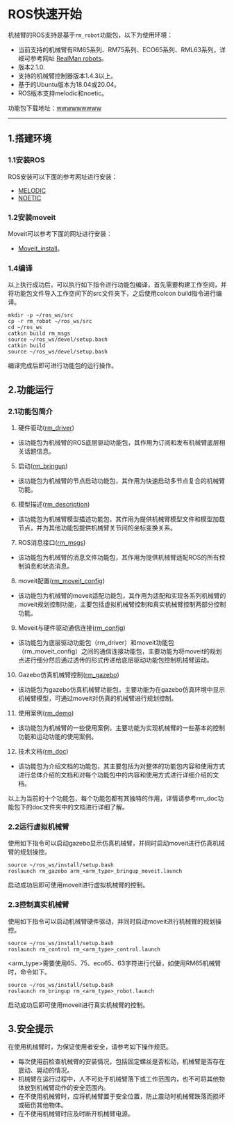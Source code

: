 # ROS快速开始

机械臂的ROS支持是基于`rm_robot`功能包，以下为使用环境：
* 当前支持的机械臂有RM65系列、RM75系列、ECO65系列、RML63系列，详细可参考网址 [RealMan robots](http://www.realman-robotics.com/)。
* 版本2.1.0.
* 支持的机械臂控制器版本1.4.3以上。
* 基于的Ubuntu版本为18.04或20.04。
* ROS版本支持melodic和noetic。

功能包下载地址：[wwwwwwwww]()

---

## 1.搭建环境

### 1.1安装ROS

ROS安装可以下面的参考网址进行安装：

* [MELODIC](https://wiki.ros.org/melodic/Installation/Ubuntu)
* [NOETIC](https://wiki.ros.org/noetic/Installation/Ubuntu)

### 1.2安装moveit

Moveit可以参考下面的网址进行安装：

* [Moveit_install](http://docs.ros.org/en/melodic/api/moveit_tutorials/html/doc/getting_started/getting_started.html)。

### 1.4编译

以上执行成功后，可以执行如下指令进行功能包编译，首先需要构建工作空间，并将功能包文件导入工作空间下的src文件夹下，之后使用colcon build指令进行编译。

```ros
mkdir -p ~/ros_ws/src
cp -r rm_robot ~/ros_ws/src
cd ~/ros_ws
catkin build rm_msgs
source ~/ros_ws/devel/setup.bash
catkin build
source ~/ros_ws/devel/setup.bash
```

编译完成后即可进行功能包的运行操作。

## 2.功能运行

### 2.1功能包简介

1.	硬件驱动([rm_driver](https://github.com/RealManRobot/rm_robot/tree/V2.1.0/rm_driver))
* 该功能包为机械臂的ROS底层驱动功能包，其作用为订阅和发布机械臂底层相关话题信息。
5.	启动([rm_bringup](https://github.com/RealManRobot/rm_robot/tree/V2.1.0/rm_bringup))
* 该功能包为机械臂的节点启动功能包，其作用为快速启动多节点复合的机械臂功能。
6.	模型描述([rm_description](https://github.com/RealManRobot/rm_robot/tree/V2.1.0/rm_description))
* 该功能包为机械臂模型描述功能包，其作用为提供机械臂模型文件和模型加载节点，并为其他功能包提供机械臂关节间的坐标变换关系。
7.	ROS消息接口([rm_msgs](https://github.com/RealManRobot/rm_robot/tree/V2.1.0/rm_msgs))
* 该功能包为机械臂的消息文件功能包，其作用为提供机械臂适配ROS的所有控制消息和状态消息。
8.	moveit配置([rm_moveit_config](https://github.com/RealManRobot/rm_robot/tree/V2.1.0/rm_moveit_config))
* 该功能包为机械臂的moveit适配功能包，其作用为适配和实现各系列机械臂的moveit规划控制功能，主要包括虚拟机械臂控制和真实机械臂控制两部分控制功能。
9.	Moveit与硬件驱动通信连接([rm_config](https://github.com/RealManRobot/rm_robot/tree/V2.1.0/rm_control))
* 该功能包为底层驱动功能包（rm_driver）和moveit功能包（rm_moveit_config）之间的通信连接功能包，主要功能为将moveit的规划点进行细分然后通过透传的形式传递给底层驱动功能包控制机械臂运动。
10. Gazebo仿真机械臂控制([rm_gazebo](https://github.com/RealManRobot/rm_robot/tree/V2.1.0/rm_gazebo))
* 该功能包为gazebo仿真机械臂功能包，主要功能为在gazebo仿真环境中显示机械臂模型，可通过moveit对仿真的机械臂进行规划控制。
11. 使用案例([rm_demo](https://github.com/RealManRobot/rm_robot/tree/V2.1.0/rm_demo))
* 该功能包为机械臂的一些使用案例，主要功能为实现机械臂的一些基本的控制功能和运动功能的使用案例。
12. 技术文档([rm_doc](https://github.com/RealManRobot/rm_robot/tree/V2.1.0/rm_doc))
* 该功能包为介绍文档的功能包，其主要包括为对整体的功能包内容和使用方式进行总体介绍的文档和对每个功能包中的内容和使用方式进行详细介绍的文档。

以上为当前的十个功能包，每个功能包都有其独特的作用，详情请参考rm_doc功能包下的doc文件夹中的文档进行详细了解。

### 2.2运行虚拟机械臂

使用如下指令可以启动gazebo显示仿真机械臂，并同时启动moveit进行仿真机械臂的规划操控。

```ros
source ~/ros_ws/install/setup.bash
roslaunch rm_gazebo arm_<arm_type>_bringup_moveit.launch
```

启动成功后即可使用moveit进行虚拟机械臂的控制。

### 2.3控制真实机械臂

使用如下指令可以启动机械臂硬件驱动，并同时启动moveit进行机械臂的规划操控。

```ros
source ~/ros_ws/install/setup.bash
roslaunch rm_control rm_<arm_type>_control.launch
```

<arm_type>需要使用65、75、eco65、63字符进行代替，如使用RM65机械臂时，命令如下。

```ros
source ~/ros_ws/install/setup.bash
roslaunch rm_bringup rm_<arm_type>_robot.launch
```

启动成功后即可使用moveit进行真实机械臂的控制。

## 3.安全提示

在使用机械臂时，为保证使用者安全，请参考如下操作规范。
* 每次使用前检查机械臂的安装情况，包括固定螺丝是否松动，机械臂是否存在震动、晃动的情况。
* 机械臂在运行过程中，人不可处于机械臂落下或工作范围内，也不可将其他物体放到机械臂动作的安全范围内。
* 在不使用机械臂时，应将机械臂置于安全位置，防止震动时机械臂跌落而损坏或砸伤其他物体。
* 在不使用机械臂时应及时断开机械臂电源。

